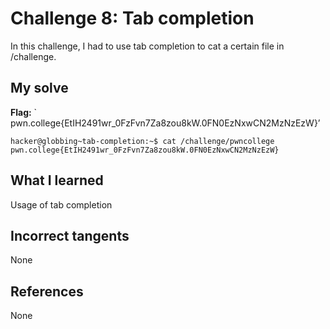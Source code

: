 # Challenge 8: Tab completion
In this challenge, I had to use tab completion to cat a certain file in /challenge.

## My solve
**Flag:** ` pwn.college{EtIH2491wr_0FzFvn7Za8zou8kW.0FN0EzNxwCN2MzNzEzW}’


```
hacker@globbing~tab-completion:~$ cat /challenge/pwncollege
pwn.college{EtIH2491wr_0FzFvn7Za8zou8kW.0FN0EzNxwCN2MzNzEzW}
```

## What I learned
Usage of tab completion

## Incorrect tangents
None

## References
None
